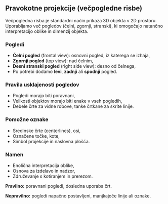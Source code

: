 ## Pravokotne projekcije (večpogledne risbe)

Večpogledna risba je standardni način prikaza 3D objekta v 2D prostoru. Uporabljamo več pogledov (čelni, zgornji, stranski), ki omogočajo natančno interpretacijo oblike in dimenzij objekta.

### Pogledi

- **Čelni pogled** (frontal view): osnovni pogled, iz katerega se izhaja,
- **Zgornji pogled** (top view): nad čelnim,
- **Desni stranski pogled** (right side view): desno od čelnega,
- Po potrebi dodamo **levi**, **zadnji** ali **spodnji** pogled.

### Pravila usklajenosti pogledov

- Pogledi morajo biti poravnani,
- Velikosti objektov morajo biti enake v vseh pogledih,
- Debele črte za vidne robove, tanke črtkane za skrite linije.

### Pomožne oznake

- Sredinske črte (centerlines), osi,
- Označene točke, kote,
- Simbol projekcije in naslovna plošča.

### Namen

- Enolična interpretacija oblike,
- Osnova za izdelavo in nadzor,
- Združevanje s kotiranjem in prerezom.

**Pravilno:** poravnani pogledi, dosledna uporaba črt.

**Nepravilno:** pogledi napačno postavljeni, manjkajoče linije ali oznake.

